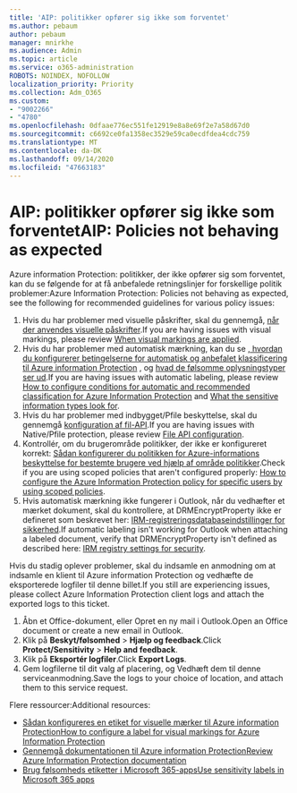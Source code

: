 ```yaml
---
title: 'AIP: politikker opfører sig ikke som forventet'
ms.author: pebaum
author: pebaum
manager: mnirkhe
ms.audience: Admin
ms.topic: article
ms.service: o365-administration
ROBOTS: NOINDEX, NOFOLLOW
localization_priority: Priority
ms.collection: Adm_O365
ms.custom:
- "9002266"
- "4780"
ms.openlocfilehash: 0dfaae776ec551fe12919e8a8e69f2e7a58d67d0
ms.sourcegitcommit: c6692ce0fa1358ec3529e59ca0ecdfdea4cdc759
ms.translationtype: MT
ms.contentlocale: da-DK
ms.lasthandoff: 09/14/2020
ms.locfileid: "47663183"
---
```

# <a name="aip-policies-not-behaving-as-expected"></a><span data-ttu-id="4385a-102">AIP: politikker opfører sig ikke som forventet</span><span class="sxs-lookup"><span data-stu-id="4385a-102">AIP: Policies not behaving as expected</span></span>

<span data-ttu-id="4385a-103">Azure information Protection: politikker, der ikke opfører sig som forventet, kan du se følgende for at få anbefalede retningslinjer for forskellige politik problemer:</span><span class="sxs-lookup"><span data-stu-id="4385a-103">Azure Information Protection: Policies not behaving as expected, see the following for recommended guidelines for various policy issues:</span></span>

1. <span data-ttu-id="4385a-104">Hvis du har problemer med visuelle påskrifter, skal du gennemgå, [når der anvendes visuelle påskrifter](https://docs.microsoft.com/azure/information-protection/configure-policy-markings#when-visual-markings-are-applied).</span><span class="sxs-lookup"><span data-stu-id="4385a-104">If you are having issues with visual markings, please review [When visual markings are applied](https://docs.microsoft.com/azure/information-protection/configure-policy-markings#when-visual-markings-are-applied).</span></span>
2. <span data-ttu-id="4385a-105">Hvis du har problemer med automatisk mærkning, kan du se [, hvordan du konfigurerer betingelserne for automatisk og anbefalet klassificering til Azure information Protection](https://docs.microsoft.com/azure/information-protection/configure-policy-classification) , og [hvad de følsomme oplysningstyper ser ud](https://docs.microsoft.com/microsoft-365/compliance/sensitive-information-type-entity-definitions).</span><span class="sxs-lookup"><span data-stu-id="4385a-105">If you are having issues with automatic labeling, please review [How to configure conditions for automatic and recommended classification for Azure Information Protection](https://docs.microsoft.com/azure/information-protection/configure-policy-classification) and [What the sensitive information types look for](https://docs.microsoft.com/microsoft-365/compliance/sensitive-information-type-entity-definitions).</span></span>
3. <span data-ttu-id="4385a-106">Hvis du har problemer med indbygget/Pfile beskyttelse, skal du gennemgå [konfiguration af fil-API](https://docs.microsoft.com/azure/information-protection/develop/file-api-configuration).</span><span class="sxs-lookup"><span data-stu-id="4385a-106">If you are having issues with Native/Pfile protection, please review [File API configuration](https://docs.microsoft.com/azure/information-protection/develop/file-api-configuration).</span></span>
4. <span data-ttu-id="4385a-107">Kontrollér, om du brugerområde politikker, der ikke er konfigureret korrekt: [Sådan konfigurerer du politikken for Azure-informations beskyttelse for bestemte brugere ved hjælp af område politikker](https://docs.microsoft.com/azure/information-protection/configure-policy-scope).</span><span class="sxs-lookup"><span data-stu-id="4385a-107">Check if you are using scoped policies that aren't configured properly: [How to configure the Azure Information Protection policy for specific users by using scoped policies](https://docs.microsoft.com/azure/information-protection/configure-policy-scope).</span></span>
5. <span data-ttu-id="4385a-108">Hvis automatisk mærkning ikke fungerer i Outlook, når du vedhæfter et mærket dokument, skal du kontrollere, at DRMEncryptProperty ikke er defineret som beskrevet her: [IRM-registreringsdatabaseindstillinger for sikkerhed](https://docs.microsoft.com/deployoffice/security/protect-sensitive-messages-and-documents-by-using-irm-in-office#office-2016-irm-registry-key-options).</span><span class="sxs-lookup"><span data-stu-id="4385a-108">If automatic labeling isn't working for Outlook when attaching a labeled document, verify that DRMEncryptProperty isn't defined as described here: [IRM registry settings for security](https://docs.microsoft.com/deployoffice/security/protect-sensitive-messages-and-documents-by-using-irm-in-office#office-2016-irm-registry-key-options).</span></span>

<span data-ttu-id="4385a-109">Hvis du stadig oplever problemer, skal du indsamle en anmodning om at indsamle en klient til Azure information Protection og vedhæfte de eksporterede logfiler til denne billet.</span><span class="sxs-lookup"><span data-stu-id="4385a-109">If you still are experiencing issues, please collect Azure Information Protection client logs and attach the exported logs to this ticket.</span></span>

1. <span data-ttu-id="4385a-110">Åbn et Office-dokument, eller Opret en ny mail i Outlook.</span><span class="sxs-lookup"><span data-stu-id="4385a-110">Open an Office document or create a new email in Outlook.</span></span>
2. <span data-ttu-id="4385a-111">Klik på **Beskyt/følsomhed**  >  **Hjælp og feedback**.</span><span class="sxs-lookup"><span data-stu-id="4385a-111">Click **Protect/Sensitivity** > **Help and feedback**.</span></span>
3. <span data-ttu-id="4385a-112">Klik på **Eksportér logfiler**.</span><span class="sxs-lookup"><span data-stu-id="4385a-112">Click **Export Logs**.</span></span>
4. <span data-ttu-id="4385a-113">Gem logfilerne til dit valg af placering, og Vedhæft dem til denne serviceanmodning.</span><span class="sxs-lookup"><span data-stu-id="4385a-113">Save the logs to your choice of location, and attach them to this service request.</span></span>

<span data-ttu-id="4385a-114">Flere ressourcer:</span><span class="sxs-lookup"><span data-stu-id="4385a-114">Additional resources:</span></span>

- [<span data-ttu-id="4385a-115">Sådan konfigureres en etiket for visuelle mærker til Azure information Protection</span><span class="sxs-lookup"><span data-stu-id="4385a-115">How to configure a label for visual markings for Azure Information Protection</span></span>](https://docs.microsoft.com/azure/information-protection/configure-policy-markings)
- [<span data-ttu-id="4385a-116">Gennemgå dokumentationen til Azure information Protection</span><span class="sxs-lookup"><span data-stu-id="4385a-116">Review Azure Information Protection documentation</span></span>](https://docs.microsoft.com/azure/information-protection/what-is-information-protection)
- [<span data-ttu-id="4385a-117">Brug følsomheds etiketter i Microsoft 365-apps</span><span class="sxs-lookup"><span data-stu-id="4385a-117">Use sensitivity labels in Microsoft 365 apps</span></span>](https://docs.microsoft.com/microsoft-365/compliance/sensitivity-labels-office-apps)

